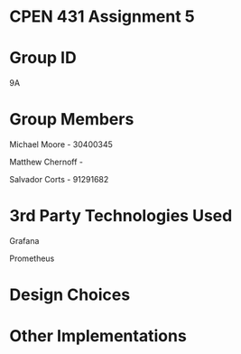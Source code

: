 # CPEN 431 Assignment 5 

# Group ID

9A

# Group Members

Michael Moore - 30400345

Matthew Chernoff - 

Salvador Corts - 91291682

# 3rd Party Technologies Used

Grafana

Prometheus

# Design Choices

# Other Implementations


